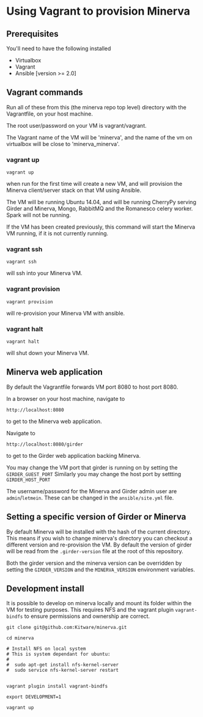 # Using Vagrant to provision Minerva

## Prerequisites

You'll need to have the following installed

  * Virtualbox
  * Vagrant
  * Ansible [version >= 2.0]

## Vagrant commands

Run all of these from this (the minerva repo top level) directory with the Vagrantfile, on your host machine.

The root user/password on your VM is vagrant/vagrant.

The Vagrant name of the VM will be 'minerva', and the name of the vm on virtualbox will be close to 'minerva_minerva'.

### vagrant up

    vagrant up

when run for the first time will create a new VM, and will provision
the Minerva client/server stack on that VM using Ansible.

The VM will be running Ubuntu 14.04, and will be running CherryPy serving Girder and Minerva, Mongo, RabbitMQ and the Romanesco celery worker.
Spark will not be running.

If the VM has been created previously, this command will start the Minerva VM
running, if it is not currently running.

### vagrant ssh

    vagrant ssh

will ssh into your Minerva VM.

### vagrant provision

    vagrant provision

will re-provision your Minerva VM with ansible.


### vagrant halt

    vagrant halt

will shut down your Minerva VM.

## Minerva web application

By default the Vagrantfile forwards VM port 8080 to host port 8080.


In a browser on your host machine, navigate to

    http://localhost:8080

to get to the Minerva web application.

Navigate to

    http://localhost:8080/girder

to get to the Girder web application backing Minerva.

You may change the VM port that girder is running on by setting the ```GIRDER_GUEST_PORT```
Similarly you may change the host port by settting ```GIRDER_HOST_PORT```

The username/password for the Minerva and Girder admin user are
`admin`/`letmein`.  These can be changed in the `ansible/site.yml` file.

## Setting a specific version of Girder or Minerva

By default Minerva will be installed with the hash of the current directory. This means 
if you wish to change minerva's directory you can checkout a different version and
re-provision the VM.  By default the version of girder will be read from the 
```.girder-version``` file at the root of this repository.

Both the girder version and the minerva version can be overridden by setting the 
```GIRDER_VERSION``` and the ```MINERVA_VERSION``` environment variables. 


## Development install
It is possible to develop on minerva locally and mount its folder within 
the VM for testing purposes.  This requires NFS and the vagrant plugin 
```vagrant-bindfs``` to ensure permissions and ownership are correct.

```
git clone git@github.com:Kitware/minerva.git

cd minerva

# Install NFS on local system
# This is system dependant for ubuntu:
# 
#  sudo apt-get install nfs-kernel-server
#  sudo service nfs-kernel-server restart


vagrant plugin install vagrant-bindfs

export DEVELOPMENT=1

vagrant up
```


